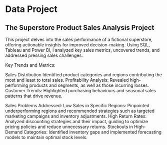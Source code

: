 # Data Project

## The Superstore Product Sales Analysis Project

This project delves into the sales performance of a fictional superstore, offering actionable insights for improved decision-making. Using SQL, Tableau and Power BI, I analyzed key sales metrics, uncovered trends, and addressed pressing sales challenges.

Key Trends and Metrics:

Sales Distribution
Identified product categories and regions contributing the most and least to total sales.
Profitability Analysis: Revealed high-performing products and segments, as well as those incurring losses.
Customer Trends: Highlighted purchasing behaviours and seasonal sales patterns that drive revenue.

Sales Problems Addressed:
Low Sales in Specific Regions: Pinpointed underperforming regions and recommended strategies such as targeted marketing campaigns and inventory adjustments.
High Return Rates: Analyzed discounting strategies and their impact, guiding to optimize pricing policies and reduce unnecessary returns.
Stockouts in High-Demand Categories: Identified inventory gaps and implemented forecasting models to maintain optimal stock levels.


